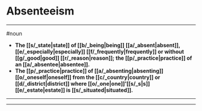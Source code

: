 # Absenteeism
---
#noun
- **The [[s/_state|state]] of [[b/_being|being]] [[a/_absent|absent]], [[e/_especially|especially]] [[f/_frequently|frequently]] or without [[g/_good|good]] [[r/_reason|reason]]; the [[p/_practice|practice]] of an [[a/_absentee|absentee]].**
- **The [[p/_practice|practice]] of [[a/_absenting|absenting]] [[o/_oneself|oneself]] from the [[c/_country|country]] or [[d/_district|district]] where [[o/_one|one]]'[[s/_s|s]] [[e/_estate|estate]] is [[s/_situated|situated]].**
---
---
